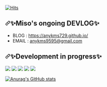 
<p dir="auto"><a target="_blank" rel="noopener noreferrer nofollow" href="https://camo.githubusercontent.com/7c928d473b5846477ca1e729b3893467ae223acb09b525af64b8d5869452e640/68747470733a2f2f686974732e736565796f756661726d2e636f6d2f6170692f636f756e742f696e63722f62616467652e7376673f75726c3d68747470732533412532462532466769746875622e636f6d253246616e736f6878786e26636f756e745f62673d253233464643353030267469746c655f62673d2532333535353535352669636f6e3d64696173706f72612e7376672669636f6e5f636f6c6f723d253233464644443030267469746c653d76697369746f727326656467655f666c61743d66616c7365"><img src="https://camo.githubusercontent.com/7c928d473b5846477ca1e729b3893467ae223acb09b525af64b8d5869452e640/68747470733a2f2f686974732e736565796f756661726d2e636f6d2f6170692f636f756e742f696e63722f62616467652e7376673f75726c3d68747470732533412532462532466769746875622e636f6d253246616e736f6878786e26636f756e745f62673d253233464643353030267469746c655f62673d2532333535353535352669636f6e3d64696173706f72612e7376672669636f6e5f636f6c6f723d253233464644443030267469746c653d76697369746f727326656467655f666c61743d66616c7365" alt="Hits" data-canonical-src="https://hits.seeyoufarm.com/api/count/incr/badge.svg?url=https%3A%2F%2Fgithub.com%2Fansohxxn&amp;count_bg=%23FFC500&amp;title_bg=%23555555&amp;icon=diaspora.svg&amp;icon_color=%23FFDD00&amp;title=visitors&amp;edge_flat=false" style="max-width: 100%;"></a></p>
<h2 dir="auto"><a id="user-content--tmi" class="anchor" aria-hidden="true" href="#-tmi"><svg class="octicon octicon-link" viewBox="0 0 16 16" version="1.1" width="16" height="16" aria-hidden="true"><path d="m7.775 3.275 1.25-1.25a3.5 3.5 0 1 1 4.95 4.95l-2.5 2.5a3.5 3.5 0 0 1-4.95 0 .751.751 0 0 1 .018-1.042.751.751 0 0 1 1.042-.018 1.998 1.998 0 0 0 2.83 0l2.5-2.5a2.002 2.002 0 0 0-2.83-2.83l-1.25 1.25a.751.751 0 0 1-1.042-.018.751.751 0 0 1-.018-1.042Zm-4.69 9.64a1.998 1.998 0 0 0 2.83 0l1.25-1.25a.751.751 0 0 1 1.042.018.751.751 0 0 1 .018 1.042l-1.25 1.25a3.5 3.5 0 1 1-4.95-4.95l2.5-2.5a3.5 3.5 0 0 1 4.95 0 .751.751 0 0 1-.018 1.042.751.751 0 0 1-1.042.018 1.998 1.998 0 0 0-2.83 0l-2.5 2.5a1.998 1.998 0 0 0 0 2.83Z"></path></svg></a>✨Miso's ongoing DEVLOG✨</h2>

<ul dir="auto">
<li>BLOG : <a href="https://ansohxxn.github.io" rel="nofollow">https://anykms729.github.io/</a> <g-emoji class="g-emoji" alias="sparkles" fallback-src="https://github.githubassets.com/images/icons/emoji/unicode/2728.png"></g-emoji></li>
<li>EMAIL : <a href="mailto:bboddak@gmail.com">anykms9595@gmail.com</a></li>
</ul>
<h2 dir="auto"><a id="user-content--공부-중-" class="anchor" aria-hidden="true" href="#-공부-중-"><svg class="octicon octicon-link" viewBox="0 0 16 16" version="1.1" width="16" height="16" aria-hidden="true"><path d="m7.775 3.275 1.25-1.25a3.5 3.5 0 1 1 4.95 4.95l-2.5 2.5a3.5 3.5 0 0 1-4.95 0 .751.751 0 0 1 .018-1.042.751.751 0 0 1 1.042-.018 1.998 1.998 0 0 0 2.83 0l2.5-2.5a2.002 2.002 0 0 0-2.83-2.83l-1.25 1.25a.751.751 0 0 1-1.042-.018.751.751 0 0 1-.018-1.042Zm-4.69 9.64a1.998 1.998 0 0 0 2.83 0l1.25-1.25a.751.751 0 0 1 1.042.018.751.751 0 0 1 .018 1.042l-1.25 1.25a3.5 3.5 0 1 1-4.95-4.95l2.5-2.5a3.5 3.5 0 0 1 4.95 0 .751.751 0 0 1-.018 1.042.751.751 0 0 1-1.042.018 1.998 1.998 0 0 0-2.83 0l-2.5 2.5a1.998 1.998 0 0 0 0 2.83Z"></path></svg></a>✨Development in progress✨</h2>
<p dir="auto"><a target="_blank" rel="noopener noreferrer nofollow" href="https://camo.githubusercontent.com/c6b46719fdcee644b1604661e1b1004c4f5c8b9e24f4853328b24a055c2c0ee6/68747470733a2f2f696d672e736869656c64732e696f2f62616467652f2d432d626c61636b3f7374796c653d666c6174266c6f676f3d63253242253242"><img src="https://camo.githubusercontent.com/c6b46719fdcee644b1604661e1b1004c4f5c8b9e24f4853328b24a055c2c0ee6/68747470733a2f2f696d672e736869656c64732e696f2f62616467652f2d432d626c61636b3f7374796c653d666c6174266c6f676f3d63253242253242" data-canonical-src="https://img.shields.io/badge/-C-black?style=flat&amp;logo=c%2B%2B" style="max-width: 100%;"></a> <a target="_blank" rel="noopener noreferrer nofollow" href="https://camo.githubusercontent.com/3640932f8e6d348abb174bcf106679375afdf9e3810722d53a2663c38ba419c5/68747470733a2f2f696d672e736869656c64732e696f2f62616467652f2d432b2b2d626c61636b3f7374796c653d666c6174266c6f676f3d63253242253242"><img src="https://camo.githubusercontent.com/3640932f8e6d348abb174bcf106679375afdf9e3810722d53a2663c38ba419c5/68747470733a2f2f696d672e736869656c64732e696f2f62616467652f2d432b2b2d626c61636b3f7374796c653d666c6174266c6f676f3d63253242253242" data-canonical-src="https://img.shields.io/badge/-C++-black?style=flat&amp;logo=c%2B%2B" style="max-width: 100%;"></a> <a target="_blank" rel="noopener noreferrer nofollow" href="https://camo.githubusercontent.com/5a6066cb6799454e110eb8af45ce93881f56d4477268103786dc03730dff40ad/68747470733a2f2f696d672e736869656c64732e696f2f62616467652f2d432532332532302d626c61636b3f7374796c653d666c6174266c6f676f3d432532305368617270"><img src="https://camo.githubusercontent.com/5a6066cb6799454e110eb8af45ce93881f56d4477268103786dc03730dff40ad/68747470733a2f2f696d672e736869656c64732e696f2f62616467652f2d432532332532302d626c61636b3f7374796c653d666c6174266c6f676f3d432532305368617270" data-canonical-src="https://img.shields.io/badge/-C%23%20-black?style=flat&amp;logo=C%20Sharp" style="max-width: 100%;"></a> <a target="_blank" rel="noopener noreferrer nofollow" href="https://camo.githubusercontent.com/a8fb97f7736e01291a14f303fe5a6827e149623acfd6807cf39df55969455975/68747470733a2f2f696d672e736869656c64732e696f2f62616467652f756e6974792532302d2532333030303030302e7376673f267374796c653d666c6174266c6f676f3d756e697479266c6f676f436f6c6f723d7768697465"><img src="https://camo.githubusercontent.com/a8fb97f7736e01291a14f303fe5a6827e149623acfd6807cf39df55969455975/68747470733a2f2f696d672e736869656c64732e696f2f62616467652f756e6974792532302d2532333030303030302e7376673f267374796c653d666c6174266c6f676f3d756e697479266c6f676f436f6c6f723d7768697465" data-canonical-src="https://img.shields.io/badge/unity%20-%23000000.svg?&amp;style=flat&amp;logo=unity&amp;logoColor=white" style="max-width: 100%;"></a> <a target="_blank" rel="noopener noreferrer nofollow" href="https://camo.githubusercontent.com/c3852f35b936650880fba40a19fc14bc00291e57d6b30e40c1a0849a233c16b2/68747470733a2f2f696d672e736869656c64732e696f2f62616467652f756e7265616c253230656e67696e652532302d2532333331333133312e7376673f267374796c653d666c6174266c6f676f3d756e7265616c253230656e67696e65266c6f676f436f6c6f723d7768697465"><img src="https://camo.githubusercontent.com/c3852f35b936650880fba40a19fc14bc00291e57d6b30e40c1a0849a233c16b2/68747470733a2f2f696d672e736869656c64732e696f2f62616467652f756e7265616c253230656e67696e652532302d2532333331333133312e7376673f267374796c653d666c6174266c6f676f3d756e7265616c253230656e67696e65266c6f676f436f6c6f723d7768697465" data-canonical-src="https://img.shields.io/badge/unreal%20engine%20-%23313131.svg?&amp;style=flat&amp;logo=unreal%20engine&amp;logoColor=white" style="max-width: 100%;"></a></p>
<p dir="auto"><a target="_blank" rel="noopener noreferrer nofollow" href="https://camo.githubusercontent.com/eaf8ab0e6fc706e6a04eb34164d2e2823ed5159b061482c3491037e6283423e3/68747470733a2f2f6769746875622d726561646d652d73746174732e76657263656c2e6170702f6170693f757365726e616d653d616e736f6878786e2673686f775f69636f6e733d74727565267468656d653d7261646963616c"><img src="https://camo.githubusercontent.com/eaf8ab0e6fc706e6a04eb34164d2e2823ed5159b061482c3491037e6283423e3/68747470733a2f2f6769746875622d726561646d652d73746174732e76657263656c2e6170702f6170693f757365726e616d653d616e736f6878786e2673686f775f69636f6e733d74727565267468656d653d7261646963616c" alt="Anurag's GitHub stats" data-canonical-src="https://github-readme-stats.vercel.app/api?username=ansohxxn&amp;show_icons=true&amp;theme=radical" style="max-width: 100%;"></a></p>

</article>
  </div>
</div>
